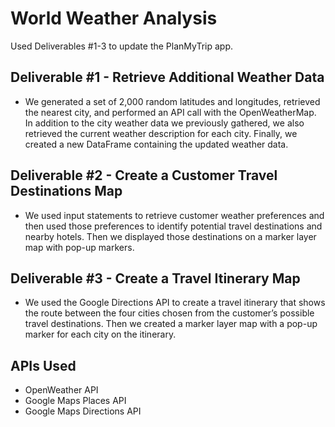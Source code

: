 # World Weather Analysis 

Used Deliverables #1-3 to update the PlanMyTrip app. 

## Deliverable #1 - Retrieve Additional Weather Data

  - We generated a set of 2,000 random latitudes and longitudes, retrieved the nearest city, and performed an API call with the OpenWeatherMap. In addition to the city weather data we previously gathered, we also retrieved the current weather description for each city. Finally, we created a new DataFrame containing the updated weather data.
  
## Deliverable #2 - Create a Customer Travel Destinations Map

  - We used input statements to retrieve customer weather preferences and then used those preferences to identify potential travel destinations and nearby hotels. Then we displayed those destinations on a marker layer map with pop-up markers.
  
## Deliverable #3 - Create a Travel Itinerary Map

  - We used the Google Directions API to create a travel itinerary that shows the route between the four cities chosen from the customer’s possible travel destinations. Then we created a marker layer map with a pop-up marker for each city on the itinerary.
  
## APIs Used
- OpenWeather API
- Google Maps Places API
- Google Maps Directions API

